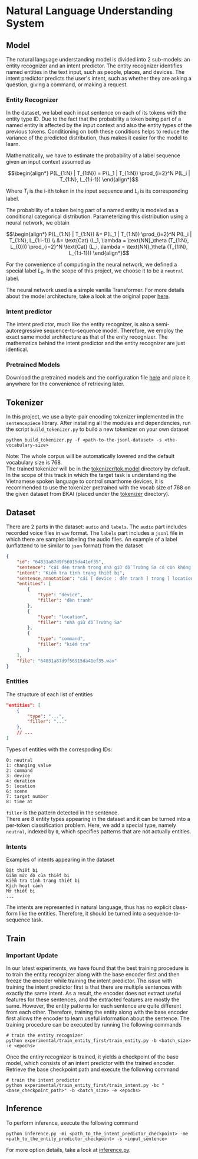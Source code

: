 # Natural Language Understanding System


## Model
The natural language understanding model is divided into 2 sub-models: an entity recognizer and an intent predictor. The entity recognizer identifies named entities in the text input, such as people, places, and devices. The intent predictor predicts the user's intent, such as whether they are asking a question, giving a command, or making a request.

### Entity Recognizer
In the dataset, we label each input sentence on each of its tokens with the entity type ID. Due to the fact that the probability a token being part of a named entity is affected by the input context and also the entity types of the previous tokens. Conditioning on both these conditions helps to reduce the variance of the predicted distribution, thus makes it easier for the model to learn.

Mathematically, we have to estimate the probability of a label sequence given an input context assumed as
```math
\begin{align*}
P(L_{1:N} | T_{1:N}) = P(L_1 | T_{1:N}) \prod_{i=2}^N P(L_i | T_{1:N}, L_{1:i-1})
\end{align*}
```
Where $T_i$ is the i-ith token in the input sequence and $L_i$ is its corresponding label.

The probability of a token being part of a named entity is modeled as a conditional categorical distribution. Parameterizing this distribution using a neural network, we obtain
```math
\begin{align*}
P(L_{1:N} | T_{1:N}) &= P(L_1 | T_{1:N}) \prod_{i=2}^N P(L_i | T_{1:N}, L_{1:i-1}) \\
&= \text{Cat} (L_1, \lambda = \text{NN}_\theta (T_{1:N}, L_{0})) \prod_{i=2}^N \text{Cat} (L_i, \lambda = \text{NN}_\theta (T_{1:N}, L_{1:i-1}))
\end{align*}
```
For the convenience of computing in the neural network, we defined a special label $L_0$. In the scope of this project, we choose it to be a `neutral` label.

The neural network used is a simple vanilla Transformer. For more details about the model architecture, take a look at the original paper [here](https://arxiv.org/abs/1706.03762).

### Intent predictor
The intent predictor, much like the entity recognizer, is also a semi-autoregressive sequence-to-sequence model. Therefore, we employ the exact same model architecture as that of the enity recognizer. The mathematics behind the intent predictor and the entity recognizer are just identical.

### Pretrained Models
Download the pretrained models and the configuration file [here](https://drive.google.com/drive/folders/1XsebKkHYT5psveAne_3FhUHayLKClsxT?usp=sharing) and place it anywhere for the convenience of retrieving later.

## Tokenizer
In this project, we use a byte-pair encoding tokenizer implemented in the `sentencepiece` library. After installing all the modules and dependencies, run the script `build_tokenizer.py` to build a new tokenizer on your own dataset
```
python build_tokenizer.py -f <path-to-the-jsonl-dataset> -s <the-vocabulary-size>
```
Note: The whole corpus will be automatically lowered and the default vocabulary size is 768.\
The trained tokenizer will be in the [tokenizer/tok.model](tokenizer/tok.model) directory by default. In the scope of this track in which the target task is understanding the Vietnamese spoken language to control smarthome devices, it is recommended to use the tokenizer pretrained with the vocab size of 768 on the given dataset from BKAI (placed under the [tokenizer](tokenizer/) directory).

## Dataset

There are 2 parts in the dataset: `audio` and `labels`. The `audio` part includes recorded voice files in `wav` format. The `labels` part includes a `jsonl` file in which there are samples labeling the audio files. An example of a label (unflattend to be similar to `json` format) from the dataset
```json
{
    "id": "64831a87d9f56915da41ef35",
    "sentence": "cái đèn tranh trong nhà giữ đồ Trường Sa có còn không ấy nhờ đi kiểm tra ngay nhé",
    "intent": "Kiểm tra tình trạng thiết bị",
    "sentence_annotation": "cái [ device : đèn tranh ] trong [ location : nhà giữ đồ Trường Sa ] có còn không ấy nhờ đi [ command : kiểm tra ] ngay nhé",
    "entities": [
        {
            "type": "device",
            "filler": "đèn tranh"
        },
        {
            "type": "location",
            "filler": "nhà giữ đồ Trường Sa"
        },
        {
            "type": "command",
            "filler": "kiểm tra"
        }
    ],
    "file": "64831a87d9f56915da41ef35.wav"
}
```
### Entities

The structure of each list of entities
```json
"entities": [
    {
        "type": "...",
        "filler": "..."
    },
    // ...
]
```

Types of entities with the correspoding IDs:
```
0: neutral
1: changing value
2: command
3: device
4: duration
5: location
6: scene
7: target number
8: time at
```

`filler` is the pattern detected in the sentence.\
There are 8 entity types appearing in the dataset and it can be turned into a per-token classification problem. Here, we add a special type, namely `neutral`, indexed by `0`, which specifies patterns that are not actually entities.

### Intents

Examples of intents appearing in the dataset
```
Bật thiết bị
Giảm mức độ của thiết bị
Kiểm tra tình trạng thiết bị
Kích hoạt cảnh
Mở thiết bị
...
```
The intents are represented in natural language, thus has no explicit class-form like the entities. Therefore, it should be turned into a sequence-to-sequence task.

## Train

### Important Update
In our latest experiments, we have found that the best training procedure is to train the entity recognizer along with the base encoder first and then freeze the encoder while training the intent predictor. The issue with training the intent predictor first is that there are multiple sentences with exactly the same intent. As a result, the encoder does not extract useful features for these sentences, and the extracted features are mostly the same. However, the entity patterns for each sentence are quite different from each other. Therefore, training the entity along with the base encoder first allows the encoder to learn useful information about the sentence. The training procedure can be executed by running the following commands
```
# train the entity recognizer
python experimental/train_entity_first/train_entity.py -b <batch_size> -e <epochs>
```
Once the entiry recognizer is trained, it yields a checkpoint of the base model, which consists of an intent predictor with the trained encoder. Retrieve the base checkpoint path and execute the following command
```
# train the intent predictor
python experimental/train_entity_first/train_intent.py -bc "<base_checkpoint_path>" -b <batch_size> -e <epochs>
```


<!-- ### Old training procedure
The training process is divided into two stages. First, we train the intent predictor, which functions as a sentence summarizer and is capable of capturing the context of the sentence. Once the intent predictor is trained, it is then frozen. In the second stage, we train the entity recognizer. In this stage, the encoder from the intent predictor is utilized as a feature extractor for the entity recognizer.

To train the intent predictor, execute the following command
```
python train_indent.py -b <batch_size> -e <number_of_epochs> 
```
There are several more training options which are listed in [train_intent.py](train_intent.py).

To train the entity recognizer, execute the following command
```
python train_entity.py -ic <intent_predictor_checkpoint_path> -b <batch_size> -e <number_of_epochs>
```
For more details about other training options, take a look at [train_entity.py](train_entity.py). -->


## Inference
To perform inference, execute the following command
```
python inference.py -mi <path_to_the_intent_predictor_checkpoint> -me <path_to_the_entity_predictor_checkpoint> -s <input_sentence>
```
For more option details, take a look at [inference.py](inference.py).
